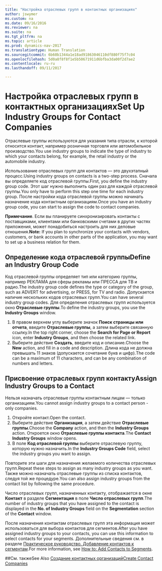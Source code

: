 ```yaml
---
title: "Настройка отраслевых групп в контактных организациях"
author: jswymer
ms.custom: na
ms.date: 09/16/2016
ms.reviewer: na
ms.suite: na
ms.tgt_pltfrm: na
ms.topic: article
ms.prod: dynamics-nav-2017
ms.translationtype: Human Translation
ms.sourcegitcommit: 6b60b1344a1e18ad91863046110df880f75f7c04
ms.openlocfilehash: 5d0a8f8f8f1e5b50671911d6bfba3da00f2d7ae2
ms.contentlocale: ru-ru
ms.lasthandoff: 09/11/2017

---
```

# <a name="set-up-industry-groups-for-contact-companies"></a><span data-ttu-id="9528a-102">Настройка отраслевых групп в контактных организациях</span><span class="sxs-lookup"><span data-stu-id="9528a-102">Set Up Industry Groups for Contact Companies</span></span>
<span data-ttu-id="9528a-103">Отраслевые группы используются для указания типа отрасли, к которой относится контакт, например розничная торговля или автомобильное производство.</span><span class="sxs-lookup"><span data-stu-id="9528a-103">You use industry groups to indicate the type of industry to which your contacts belong, for example, the retail industry or the automobile industry.</span></span>

<span data-ttu-id="9528a-104">Использование отраслевых групп для контактов — это двухэтапный процесс.</span><span class="sxs-lookup"><span data-stu-id="9528a-104">Using industry groups on contacts is a two-step process.</span></span> <span data-ttu-id="9528a-105">Сначала вы определяете код отраслевой группы.</span><span class="sxs-lookup"><span data-stu-id="9528a-105">First, you define the industry group code.</span></span> <span data-ttu-id="9528a-106">Этот шаг нужно выполнить один раз для каждой отраслевой группы.</span><span class="sxs-lookup"><span data-stu-id="9528a-106">You only have to perform this step one time for each industry group.</span></span> <span data-ttu-id="9528a-107">После настройки кода отраслевой группы можно начинать назначение кода контактным организациям.</span><span class="sxs-lookup"><span data-stu-id="9528a-107">Once you have an industry group code, you can start to assign the code to contact companies.</span></span>

<span data-ttu-id="9528a-108">**Примечание**. Если вы планируете синхронизировать контакты с поставщиками, клиентами или банковскими счетами в других частях приложения, может понадобиться настроить для них деловые отношения.</span><span class="sxs-lookup"><span data-stu-id="9528a-108">**Note:** If you plan to synchronize your contacts with vendors, customers, or bank accounts in other parts of the application, you may want to set up a business relation for them.</span></span>

## <a name="define-an-industry-group-code"></a><span data-ttu-id="9528a-109">Определение кода отраслевой группы</span><span class="sxs-lookup"><span data-stu-id="9528a-109">Define an Industry Group Code</span></span>
<span data-ttu-id="9528a-110">Код отраслевой группы определяет тип или категорию группы, например РЕКЛАМА для сферы рекламы или ПРЕССА для ТВ и радио.</span><span class="sxs-lookup"><span data-stu-id="9528a-110">The industry group code defines the type or category of the group, such as ADVERT for advertising, or PRESS, for TV and radio.</span></span> <span data-ttu-id="9528a-111">Допускается наличие нескольких кодов отраслевых групп.</span><span class="sxs-lookup"><span data-stu-id="9528a-111">You can have several industry group codes.</span></span> <span data-ttu-id="9528a-112">Для определения отраслевых групп используется окно **Отраслевые группы**.</span><span class="sxs-lookup"><span data-stu-id="9528a-112">To define the industry groups, you use the **Industry Groups** window.</span></span>

1. <span data-ttu-id="9528a-113">В правом верхнем углу выберите значок **Поиск страницы или отчета**, введите **Отраслевые группы**, а затем выберите связанную ссылку.</span><span class="sxs-lookup"><span data-stu-id="9528a-113">In the top right corner, choose the **Search for Page or Report** icon, enter **Industry Groups**, and then choose the related link.</span></span>
2. <span data-ttu-id="9528a-114">Выберите действие **Создать**, введите код и описание.</span><span class="sxs-lookup"><span data-stu-id="9528a-114">Choose the **New** action, and fill in a code and description.</span></span> <span data-ttu-id="9528a-115">Длина кода не должна превышать 11 знаков (допускается сочетание букв и цифр).</span><span class="sxs-lookup"><span data-stu-id="9528a-115">The code can be a maximum of 11 characters, and can be any combination of numbers and letters.</span></span>

## <a name="assign-industry-groups-to-a-contact"></a><span data-ttu-id="9528a-116">Присвоение отраслевых групп контакту</span><span class="sxs-lookup"><span data-stu-id="9528a-116">Assign Industry Groups to a Contact</span></span>
<span data-ttu-id="9528a-117">Нельзя назначать отраслевые группы контактным лицам — только организациям.</span><span class="sxs-lookup"><span data-stu-id="9528a-117">You cannot assign industry groups to a contact person - only companies.</span></span>

1. <span data-ttu-id="9528a-118">Откройте контакт.</span><span class="sxs-lookup"><span data-stu-id="9528a-118">Open the contact.</span></span>
2. <span data-ttu-id="9528a-119">Выберите действие **Организация**, а затем действие **Отраслевые группы**.</span><span class="sxs-lookup"><span data-stu-id="9528a-119">Choose the **Company** action, and then the **Industry Groups** action.</span></span> <span data-ttu-id="9528a-120">Откроется окно **Отраслевые группы контакта**.</span><span class="sxs-lookup"><span data-stu-id="9528a-120">The **Contact Industry Groups** window opens.</span></span>
3. <span data-ttu-id="9528a-121">В поле **Код отраслевой группы** выберите отраслевую группу, которую нужно назначить.</span><span class="sxs-lookup"><span data-stu-id="9528a-121">In the **Industry Groups Code** field, select the industry groups you want to assign.</span></span>

<span data-ttu-id="9528a-122">Повторите эти шаги для назначения желаемого количества отраслевых групп.</span><span class="sxs-lookup"><span data-stu-id="9528a-122">Repeat these steps to assign as many industry groups as you want.</span></span> <span data-ttu-id="9528a-123">Также можно назначать отраслевые группы из списка контактов, следуя той же процедуре.</span><span class="sxs-lookup"><span data-stu-id="9528a-123">You can also assign industry groups from the contact list by following the same procedure.</span></span>

<span data-ttu-id="9528a-124">Число отраслевых групп, назначенных контакту, отображается в окне **Контакт** в разделе **Сегментация** в поле **Число отраслевых групп**.</span><span class="sxs-lookup"><span data-stu-id="9528a-124">The number of industry groups that you have assigned to the contact is displayed in the **No. of Industry Groups** field on the **Segmentation** section of the **Contact** window.</span></span>

<span data-ttu-id="9528a-125">После назначения контактам отраслевых групп эта информация может использоваться для выбора контактов для сегментов.</span><span class="sxs-lookup"><span data-stu-id="9528a-125">After you have assigned industry groups to your contacts, you can use this information to select contacts for your segments.</span></span> <span data-ttu-id="9528a-126">Дополнительные сведения см. в разделе [Практическое руководство. Добавление контактов к сегментам](marketing-add-contact-segment.md).</span><span class="sxs-lookup"><span data-stu-id="9528a-126">For more information, see [How to: Add Contacts to Segments](marketing-add-contact-segment.md).</span></span>

##<a name="see-also"></a><span data-ttu-id="9528a-127">См. также</span><span class="sxs-lookup"><span data-stu-id="9528a-127">See Also</span></span>
[<span data-ttu-id="9528a-128">Создание контактных организаций</span><span class="sxs-lookup"><span data-stu-id="9528a-128">Create Contact Companies</span></span>](marketing-create-contact-companies.md)

